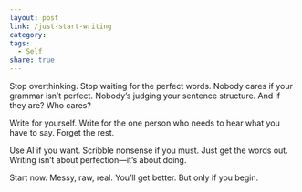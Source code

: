 ```yaml
---
layout: post
link: /just-start-writing
category: 
tags:
  - Self
share: true
---
```

Stop overthinking. Stop waiting for the perfect words. Nobody cares if your grammar isn’t perfect. Nobody’s judging your sentence structure. And if they are? Who cares?

Write for yourself. Write for the one person who needs to hear what you have to say. Forget the rest.

Use AI if you want. Scribble nonsense if you must. Just get the words out. Writing isn’t about perfection—it’s about doing.

Start now. Messy, raw, real. You’ll get better. But only if you begin.